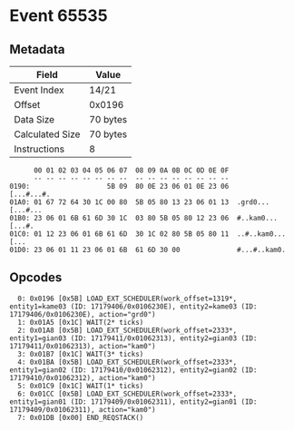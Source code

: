# Event 65535

## Metadata

| Field           | Value    |
|-----------------|----------|
| Event Index     | 14/21    |
| Offset          | 0x0196   |
| Data Size       | 70 bytes |
| Calculated Size | 70 bytes |
| Instructions    | 8        |

```
      00 01 02 03 04 05 06 07  08 09 0A 0B 0C 0D 0E 0F
      -- -- -- -- -- -- -- --  -- -- -- -- -- -- -- --
0190:                   5B 09  80 0E 23 06 01 0E 23 06        [...#...#.
01A0: 01 67 72 64 30 1C 00 80  5B 05 80 13 23 06 01 13  .grd0...[...#...
01B0: 23 06 01 6B 61 6D 30 1C  03 80 5B 05 80 12 23 06  #..kam0...[...#.
01C0: 01 12 23 06 01 6B 61 6D  30 1C 02 80 5B 05 80 11  ..#..kam0...[...
01D0: 23 06 01 11 23 06 01 6B  61 6D 30 00              #...#..kam0.    
```

## Opcodes

```
  0: 0x0196 [0x5B] LOAD_EXT_SCHEDULER(work_offset=1319*, entity1=kame03 (ID: 17179406/0x0106230E), entity2=kame03 (ID: 17179406/0x0106230E), action="grd0")
  1: 0x01A5 [0x1C] WAIT(2* ticks)
  2: 0x01A8 [0x5B] LOAD_EXT_SCHEDULER(work_offset=2333*, entity1=gian03 (ID: 17179411/0x01062313), entity2=gian03 (ID: 17179411/0x01062313), action="kam0")
  3: 0x01B7 [0x1C] WAIT(3* ticks)
  4: 0x01BA [0x5B] LOAD_EXT_SCHEDULER(work_offset=2333*, entity1=gian02 (ID: 17179410/0x01062312), entity2=gian02 (ID: 17179410/0x01062312), action="kam0")
  5: 0x01C9 [0x1C] WAIT(1* ticks)
  6: 0x01CC [0x5B] LOAD_EXT_SCHEDULER(work_offset=2333*, entity1=gian01 (ID: 17179409/0x01062311), entity2=gian01 (ID: 17179409/0x01062311), action="kam0")
  7: 0x01DB [0x00] END_REQSTACK()
```

